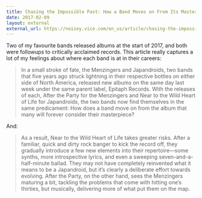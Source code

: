 ```yaml
---
title: Chasing the Impossible Past: How a Band Moves on From Its Masterpiece Album (Dan Ozzi)
date: 2017-02-09
layout: external
external_url: https://noisey.vice.com/en_us/article/chasing-the-impossible-past-how-a-band-moves-on-from-its-masterpiece-album
---
```


Two of my favourite bands released albums at the start of 2017, and both were followups to critically acclaimed records. This article really captures a lot of my feelings about where each band is at in their careers:

> In a small stroke of fate, the Menzingers and Japandroids, two bands that five years ago struck lightning in their respective bottles on either side of North America, released new albums on the same day last week under the same parent label, Epitaph Records. With the releases of each, After the Party for the Menzingers and Near to the Wild Heart of Life for Japandroids, the two bands now find themselves in the same predicament: How does a band move on from the album that many will forever consider their masterpiece?

And:

> As a result, Near to the Wild Heart of Life takes greater risks. After a familiar, quick and dirty rock banger to kick the record off, they gradually introduce a few new elements into their repertoire—some synths, more introspective lyrics, and even a sweeping seven-and-a-half-minute ballad. They may not have completely reinvented what it means to be a Japandroid, but it’s clearly a deliberate effort towards evolving. After the Party, on the other hand, sees the Menzingers maturing a bit, tackling the problems that come with hitting one’s thirties, but musically, delivering more of what put them on the map.

